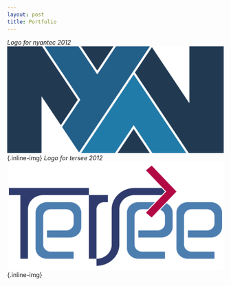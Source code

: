 ```yaml
---
layout: post
title: Portfolio
---
```


*Logo for nyantec 2012*
[![nyantec Logo](nyantec.svg)](https://nyantec.com/){.inline-img}
*Logo for tersee 2012*
[![tersee Logo](tersee.svg)](http://tersee.com/){.inline-img}